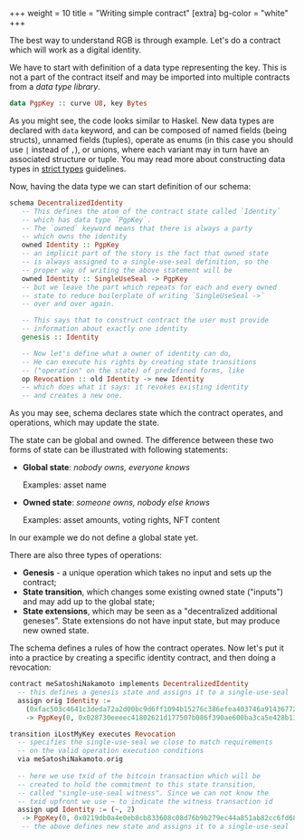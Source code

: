 +++
weight = 10
title = "Writing simple contract"
[extra]
bg-color = "white"
+++

The best way to understand RGB is through example. Let's do a contract which
will work as a digital identity.

We have to start with definition of a data type representing the key. This is
not a part of the contract itself and may be imported into multiple contracts
from a _data type library_.

```haskell
data PgpKey :: curve U8, key Bytes
```

As you might see, the code looks similar to Haskel. New data types are declared
with `data` keyword, and can be composed of named fields (being structs),
unnamed fields (tuples), operate as enums (in this case you should use
`|` instead of `,`), or unions, where each variant may in turn have an
associated structure or tuple. You may read more about constructing data types
in [strict types] guidelines.

Now, having the data type we can start definition of our schema:

```haskell
schema DecentralizedIdentity
   -- This defines the atom of the contract state called `Identity`
   -- which has data type `PgpKey`.
   -- The `owned` keyword means that there is always a party
   -- which owns the identity
   owned Identity :: PgpKey
   -- an implicit part of the story is the fact that owned state
   -- is always assigned to a single-use-seal definition, so the
   -- proper way of writing the above statement will be
   owned Identity :: SingleUseSeal -> PgpKey
   -- but we leave the part which repeats for each and every owned
   -- state to reduce boilerplate of writing `SingleUseSeal ->`
   -- over and over again.

   -- This says that to construct contract the user must provide
   -- information about exactly one identity
   genesis :: Identity

   -- Now let's define what a owner of identity can do,
   -- He can execute his rights by creating state transitions
   -- ("operation" on the state) of predefined forms, like
   op Revocation :: old Identity -> new Identity
   -- which does what it says: it revokes existing identity
   -- and creates a new one.
```

As you may see, schema declares state which the contract operates, and
operations, which may update the state.

The state can be global and owned. The difference between these two forms of
state can be illustrated with following statements:

* **Global state**: *nobody owns, everyone knows*

  Examples: asset name

* **Owned state**: *someone owns, nobody else knows*

  Examples: asset amounts, voting rights, NFT content

In our example we do not define a global state yet.

There are also three types of operations:
* **Genesis** - a unique operation which takes no input and sets up the contract;
* **State transition**, which changes some existing owned state ("inputs") and
  may add up to the global state;
* **State extensions**, which may be seen as a "decentralized additional
  geneses". State extensions do not have input state, but may produce new owned
  state.

The schema defines a rules of how the contract operates. Now let's put it into
a practice by creating a specific identity contract, and then doing a revocation:

```haskell
contract meSatoshiNakamoto implements DecentralizedIdentity
  -- this defines a genesis state and assigns it to a single-use-seal
  assign orig Identity := 
    (0xfac503c4641c3deda72a2d00bc9d6ff1094b15276c386efea403746a91436772, 1)
    -> PgpKey(0, 0x028730eeeec41802621d177507b086f390ae600ba3ca5e428b13913af4c2cd25b3)

transition iLostMyKey executes Revocation
  -- specifies the single-use-seal we close to match requirements
  -- on the valid operation execution conditions
  via meSatoshiNakamoto.orig
  
  -- here we use txid of the bitcoin transaction which will be
  -- created to hold the commitment to this state transition,
  -- called "single-use-seal witness". Since we can not know the
  -- txid upfront we use ~ to indicate the witness transaction id
  assign upd Identity := (~, 2) 
   -> PgpKey(0, 0x0219db0a4e0eb8cb833608c08d76b9b279ec44a851ab82cc6fd68a9b32624bfa8b)
   -- the above defines new state and assigns it to a single-use-seal
```

[strict types]: https://www.strict-types.org/
